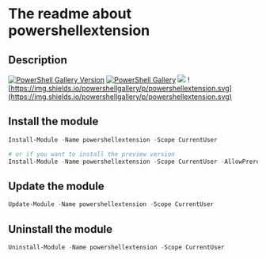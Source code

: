 # The readme about powershellextension


## Description


[![PowerShell Gallery Version](https://img.shields.io/powershellgallery/v/powershellextension?label=powershellextension)](https://www.powershellgallery.com/packages/powershellextension) [![PowerShell Gallery](https://img.shields.io/powershellgallery/dt/powershellextension)](https://www.powershellgallery.com/packages/powershellextension) [![](https://img.shields.io/badge/change-logs-blue)](CHANGELOG.md) ![https://img.shields.io/powershellgallery/p/powershellextension.svg](https://img.shields.io/powershellgallery/p/powershellextension.svg)


## Install the module

```powershell
Install-Module -Name powershellextension -Scope CurrentUser

# or if you want to install the preview version
Install-Module -Name powershellextension -Scope CurrentUser -AllowPrerelease
```

## Update the module

```powershell
Update-Module -Name powershellextension -Scope CurrentUser
```

## Uninstall the module

```powershell
Uninstall-Module -Name powershellextension -Scope CurrentUser
```